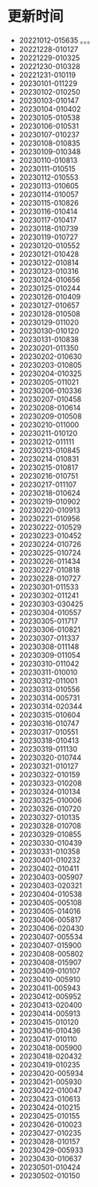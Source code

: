 # 更新时间
* 20221012-015635
。。。
* 20221228-010127
* 20221229-010325
* 20221230-010328
* 20221231-010119
* 20230101-011229
* 20230102-010250
* 20230103-010147
* 20230104-010402
* 20230105-010538
* 20230106-010531
* 20230107-010237
* 20230108-010835
* 20230109-010348
* 20230110-010813
* 20230111-010515
* 20230112-010553
* 20230113-010605
* 20230114-010057
* 20230115-010826
* 20230116-010414
* 20230117-010417
* 20230118-010739
* 20230119-010727
* 20230120-010552
* 20230121-010428
* 20230122-010814
* 20230123-010316
* 20230124-010656
* 20230125-010244
* 20230126-010409
* 20230127-010657
* 20230128-010508
* 20230129-011020
* 20230130-010120
* 20230131-010838
* 20230201-011350
* 20230202-010630
* 20230203-010805
* 20230204-010325
* 20230205-011021
* 20230206-010336
* 20230207-010458
* 20230208-010614
* 20230209-010508
* 20230210-011000
* 20230211-010120
* 20230212-011111
* 20230213-010845
* 20230214-010831
* 20230215-010817
* 20230216-010751
* 20230217-011107
* 20230218-010624
* 20230219-010902
* 20230220-010913
* 20230221-010956
* 20230222-010529
* 20230223-010452
* 20230224-010726
* 20230225-010724
* 20230226-011434
* 20230227-010818
* 20230228-010727
* 20230301-011533
* 20230302-011241
* 20230303-030425
* 20230304-010557
* 20230305-011717
* 20230306-010821
* 20230307-011337
* 20230308-011148
* 20230309-011054
* 20230310-011042
* 20230311-010010
* 20230312-011001
* 20230313-010556
* 20230314-005731
* 20230314-020344
* 20230315-010604
* 20230316-010747
* 20230317-010551
* 20230318-010413
* 20230319-011130
* 20230320-010744
* 20230321-010127
* 20230322-010159
* 20230323-010208
* 20230324-010134
* 20230325-010006
* 20230326-010720
* 20230327-010135
* 20230328-010708
* 20230329-010855
* 20230330-010439
* 20230331-010358
* 20230401-010232
* 20230402-010411
* 20230403-005907
* 20230403-020321
* 20230404-010538
* 20230405-005108
* 20230405-014016
* 20230406-005817
* 20230406-020430
* 20230407-005534
* 20230407-015900
* 20230408-005802
* 20230408-015907
* 20230409-010107
* 20230410-005910
* 20230411-005943
* 20230412-005952
* 20230413-020400
* 20230414-005913
* 20230415-010120
* 20230416-010436
* 20230417-010110
* 20230418-005900
* 20230418-020432
* 20230419-010235
* 20230420-005934
* 20230421-005930
* 20230422-010047
* 20230423-010613
* 20230424-010215
* 20230425-010155
* 20230426-010023
* 20230427-010235
* 20230428-010157
* 20230429-005933
* 20230430-010637
* 20230501-010424
* 20230502-010150
